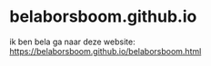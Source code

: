 # belaborsboom.github.io
ik ben bela
ga naar deze website: https://belaborsboom.github.io/belaborsboom.html
